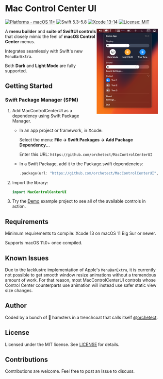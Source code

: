 # Mac Control Center UI

[![Platforms - macOS 11+](https://img.shields.io/badge/platforms-macOS%2011+-lightgrey.svg?style=flat)](https://developer.apple.com/swift) ![Swift 5.3-5.8](https://img.shields.io/badge/Swift-5.3–5.8-orange.svg?style=flat) [![Xcode 13-14](https://img.shields.io/badge/Xcode-13–14-blue.svg?style=flat)](https://developer.apple.com/swift) [![License: MIT](http://img.shields.io/badge/license-MIT-lightgrey.svg?style=flat)](https://github.com/orchetect/MacControlCenterUI/blob/main/LICENSE)

<img align="right" width="40%" src="Images/demo.png" alt="Example">



A **menu builder** and **suite of SwiftUI controls** that closely mimic the feel of **macOS Control Center** menus.

Integrates seamlessly with Swift's new `MenuBarExtra`.

Both **Dark** and **Light Mode** are fully supported.

## Getting Started

### Swift Package Manager (SPM)

1. Add MacControlCenterUI as a dependency using Swift Package Manager.

   - In an app project or framework, in Xcode:

     Select the menu: **File → Swift Packages → Add Package Dependency...**

     Enter this URL: `https://github.com/orchetect/MacControlCenterUI`

   - In a Swift Package, add it to the Package.swift dependencies:

     ```swift
     .package(url: "https://github.com/orchetect/MacControlCenterUI", from: "2.0.0")
     ```

2. Import the library:

   ```swift
   import MacControlCenterUI
   ```

3. Try the [Demo](Demo) example project to see all of the available controls in action.

## Requirements

Minimum requirements to compile: Xcode 13 on macOS 11 Big Sur or newer.

Supports macOS 11.0+ once compiled.

## Known Issues

Due to the lacklustre implementation of Apple's `MenuBarExtra`, it is currently not possible to get smooth window resize animations without a tremendous amount of work. For that reason, most MacControlCenterUI controls whose Control Center counterparts use animation will instead use safer static view size changes.

## Author

Coded by a bunch of 🐹 hamsters in a trenchcoat that calls itself [@orchetect](https://github.com/orchetect).

## License

Licensed under the MIT license. See [LICENSE](https://github.com/orchetect/MacControlCenterUI/blob/master/LICENSE) for details.

## Contributions

Contributions are welcome. Feel free to post an Issue to discuss.
